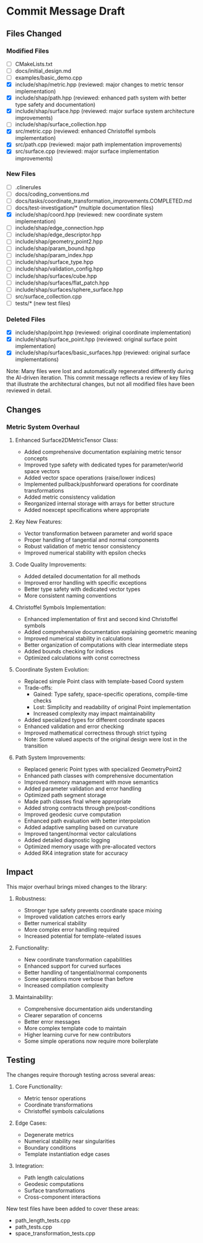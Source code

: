 # Commit Message Draft

## Files Changed

### Modified Files
- [ ] CMakeLists.txt
- [ ] docs/initial_design.md
- [ ] examples/basic_demo.cpp
- [x] include/shap/metric.hpp (reviewed: major changes to metric tensor implementation)
- [x] include/shap/path.hpp (reviewed: enhanced path system with better type safety and documentation)
- [x] include/shap/surface.hpp (reviewed: major surface system architecture improvements)
- [ ] include/shap/surface_collection.hpp
- [x] src/metric.cpp (reviewed: enhanced Christoffel symbols implementation)
- [x] src/path.cpp (reviewed: major path implementation improvements)
- [x] src/surface.cpp (reviewed: major surface implementation improvements)

### New Files
- [ ] .clinerules
- [ ] docs/coding_conventions.md
- [ ] docs/tasks/coordinate_transformation_improvements.COMPLETED.md
- [ ] docs/test-investigation/* (multiple documentation files)
- [x] include/shap/coord.hpp (reviewed: new coordinate system implementation)
- [ ] include/shap/edge_connection.hpp
- [ ] include/shap/edge_descriptor.hpp
- [ ] include/shap/geometry_point2.hpp
- [ ] include/shap/param_bound.hpp
- [ ] include/shap/param_index.hpp
- [ ] include/shap/surface_type.hpp
- [ ] include/shap/validation_config.hpp
- [ ] include/shap/surfaces/cube.hpp
- [ ] include/shap/surfaces/flat_patch.hpp
- [ ] include/shap/surfaces/sphere_surface.hpp
- [ ] src/surface_collection.cpp
- [ ] tests/* (new test files)

### Deleted Files
- [x] include/shap/point.hpp (reviewed: original coordinate implementation)
- [x] include/shap/surface_point.hpp (reviewed: original surface point implementation)
- [x] include/shap/surfaces/basic_surfaces.hpp (reviewed: original surface implementations)

Note: Many files were lost and automatically regenerated differently during the AI-driven iteration. This commit message reflects a review of key files that illustrate the architectural changes, but not all modified files have been reviewed in detail.

## Changes

### Metric System Overhaul
1. Enhanced Surface2DMetricTensor Class:
   - Added comprehensive documentation explaining metric tensor concepts
   - Improved type safety with dedicated types for parameter/world space vectors
   - Added vector space operations (raise/lower indices)
   - Implemented pullback/pushforward operations for coordinate transformations
   - Added metric consistency validation
   - Reorganized internal storage with arrays for better structure
   - Added noexcept specifications where appropriate

2. Key New Features:
   - Vector transformation between parameter and world space
   - Proper handling of tangential and normal components
   - Robust validation of metric tensor consistency
   - Improved numerical stability with epsilon checks

3. Code Quality Improvements:
   - Added detailed documentation for all methods
   - Improved error handling with specific exceptions
   - Better type safety with dedicated vector types
   - More consistent naming conventions

4. Christoffel Symbols Implementation:
   - Enhanced implementation of first and second kind Christoffel symbols
   - Added comprehensive documentation explaining geometric meaning
   - Improved numerical stability in calculations
   - Better organization of computations with clear intermediate steps
   - Added bounds checking for indices
   - Optimized calculations with const correctness

5. Coordinate System Evolution:
   - Replaced simple Point class with template-based Coord system
   - Trade-offs:
     * Gained: Type safety, space-specific operations, compile-time checks
     * Lost: Simplicity and readability of original Point implementation
     * Increased complexity may impact maintainability
   - Added specialized types for different coordinate spaces
   - Enhanced validation and error checking
   - Improved mathematical correctness through strict typing
   - Note: Some valued aspects of the original design were lost in the transition

6. Path System Improvements:
   - Replaced generic Point types with specialized GeometryPoint2
   - Enhanced path classes with comprehensive documentation
   - Improved memory management with move semantics
   - Added parameter validation and error handling
   - Optimized path segment storage
   - Made path classes final where appropriate
   - Added strong contracts through pre/post-conditions
   - Improved geodesic curve computation
   - Enhanced path evaluation with better interpolation
   - Added adaptive sampling based on curvature
   - Improved tangent/normal vector calculations
   - Added detailed diagnostic logging
   - Optimized memory usage with pre-allocated vectors
   - Added RK4 integration state for accuracy

## Impact
This major overhaul brings mixed changes to the library:

1. Robustness:
   + Stronger type safety prevents coordinate space mixing
   + Improved validation catches errors early
   + Better numerical stability
   - More complex error handling required
   - Increased potential for template-related issues

2. Functionality:
   + New coordinate transformation capabilities
   + Enhanced support for curved surfaces
   + Better handling of tangential/normal components
   - Some operations more verbose than before
   - Increased compilation complexity

3. Maintainability:
   + Comprehensive documentation aids understanding
   + Clearer separation of concerns
   + Better error messages
   - More complex template code to maintain
   - Higher learning curve for new contributors
   - Some simple operations now require more boilerplate

## Testing
The changes require thorough testing across several areas:

1. Core Functionality:
   - Metric tensor operations
   - Coordinate transformations
   - Christoffel symbols calculations

2. Edge Cases:
   - Degenerate metrics
   - Numerical stability near singularities
   - Boundary conditions
   - Template instantiation edge cases

3. Integration:
   - Path length calculations
   - Geodesic computations
   - Surface transformations
   - Cross-component interactions

New test files have been added to cover these areas:
- path_length_tests.cpp
- path_tests.cpp
- space_transformation_tests.cpp
